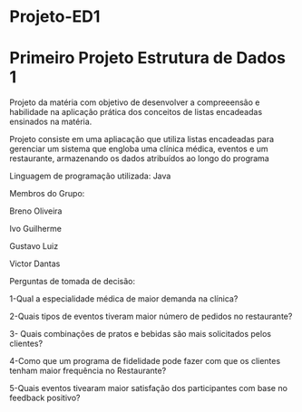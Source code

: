 # Projeto-ED1
# Primeiro Projeto Estrutura de Dados 1

Projeto da matéria com objetivo de desenvolver a compreeensão e habilidade na aplicação prática dos conceitos de listas encadeadas ensinados na matéria.

Projeto consiste em uma apliacação que utiliza listas encadeadas para gerenciar um sistema que engloba uma clínica médica, eventos e um restaurante, armazenando os dados atribuídos ao longo do programa

Linguagem de programação utilizada:
Java

Membros do Grupo:

Breno Oliveira

Ivo Guilherme

Gustavo Luiz

Victor Dantas

Perguntas de tomada de decisão:

1-Qual a especialidade médica de maior demanda na clínica?

2-Quais tipos de eventos tiveram maior número de pedidos no restaurante?

3- Quais combinações de pratos e bebidas são mais solicitados pelos clientes? 

4-Como que um programa de fidelidade pode fazer com que os clientes tenham maior frequência no Restaurante? 

5-Quais eventos tivearam maior satisfação dos participantes com base no feedback positivo?
